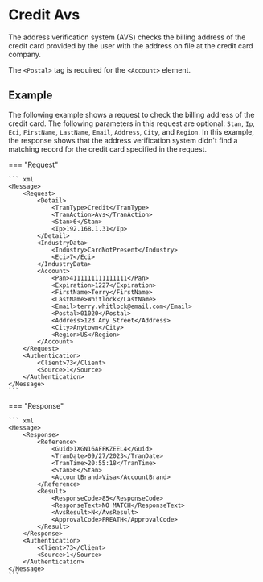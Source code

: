 # Credit Avs

The address verification system (AVS) checks the billing address of the credit card provided by the user with the address on file at the credit card company.

The ``<Postal>`` tag is required for the ``<Account>`` element.

## Example

The following example shows a request to check the billing address of the credit card. The following parameters in this request are optional: ``Stan``, ``Ip``, ``Eci``, ``FirstName``, ``LastName``, ``Email``, ``Address``, ``City``, and ``Region``. In this example, the response shows that the address verification system didn't find a matching record for the credit card specified in the request.

=== "Request"

    ``` xml 
    <Message>
        <Request>
            <Detail>
                <TranType>Credit</TranType>
                <TranAction>Avs</TranAction>
                <Stan>6</Stan>
                <Ip>192.168.1.31</Ip>
            </Detail>
            <IndustryData>
                <Industry>CardNotPresent</Industry>
                <Eci>7</Eci>
            </IndustryData>
            <Account>
                <Pan>4111111111111111</Pan>
                <Expiration>1227</Expiration>
                <FirstName>Terry</FirstName>
                <LastName>Whitlock</LastName>
                <Email>terry.whitlock@email.com</Email>
                <Postal>01020</Postal>
                <Address>123 Any Street</Address>
                <City>Anytown</City>
                <Region>US</Region>
            </Account>
        </Request>
        <Authentication>
            <Client>73</Client>
            <Source>1</Source>
        </Authentication>
    </Message>
    ```

=== "Response"

    ``` xml
    <Message>
        <Response>
            <Reference>
                <Guid>1XGN16AFFKZEEL4</Guid>
                <TranDate>09/27/2023</TranDate>
                <TranTime>20:55:18</TranTime>
                <Stan>6</Stan>
                <AccountBrand>Visa</AccountBrand>
            </Reference>
            <Result>
                <ResponseCode>85</ResponseCode>
                <ResponseText>NO MATCH</ResponseText>
                <AvsResult>N</AvsResult>
                <ApprovalCode>PREATH</ApprovalCode>
            </Result>
        </Response>
        <Authentication>
            <Client>73</Client>
            <Source>1</Source>
        </Authentication>
    </Message>
    ```

